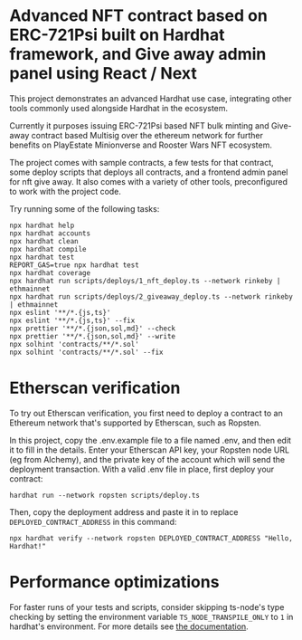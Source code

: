# Advanced NFT contract based on ERC-721Psi built on Hardhat framework, and Give away admin panel using React / Next

This project demonstrates an advanced Hardhat use case, integrating other tools commonly used alongside Hardhat in the ecosystem.

Currently it purposes issuing ERC-721Psi based NFT bulk minting and Give-away contract based Multisig over the ethereum network for further benefits on PlayEstate Minionverse and Rooster Wars NFT ecosystem.

The project comes with sample contracts, a few tests for that contract, some deploy scripts that deploys all contracts, and a frontend admin panel for nft give away. It also comes with a variety of other tools, preconfigured to work with the project code.

Try running some of the following tasks:

```shell
npx hardhat help
npx hardhat accounts
npx hardhat clean
npx hardhat compile
npx hardhat test
REPORT_GAS=true npx hardhat test
npx hardhat coverage
npx hardhat run scripts/deploys/1_nft_deploy.ts --network rinkeby | ethmainnet
npx hardhat run scripts/deploys/2_giveaway_deploy.ts --network rinkeby | ethmainnet
npx eslint '**/*.{js,ts}'
npx eslint '**/*.{js,ts}' --fix
npx prettier '**/*.{json,sol,md}' --check
npx prettier '**/*.{json,sol,md}' --write
npx solhint 'contracts/**/*.sol'
npx solhint 'contracts/**/*.sol' --fix
```

# Etherscan verification

To try out Etherscan verification, you first need to deploy a contract to an Ethereum network that's supported by Etherscan, such as Ropsten.

In this project, copy the .env.example file to a file named .env, and then edit it to fill in the details. Enter your Etherscan API key, your Ropsten node URL (eg from Alchemy), and the private key of the account which will send the deployment transaction. With a valid .env file in place, first deploy your contract:

```shell
hardhat run --network ropsten scripts/deploy.ts
```

Then, copy the deployment address and paste it in to replace `DEPLOYED_CONTRACT_ADDRESS` in this command:

```shell
npx hardhat verify --network ropsten DEPLOYED_CONTRACT_ADDRESS "Hello, Hardhat!"
```

# Performance optimizations

For faster runs of your tests and scripts, consider skipping ts-node's type checking by setting the environment variable `TS_NODE_TRANSPILE_ONLY` to `1` in hardhat's environment. For more details see [the documentation](https://hardhat.org/guides/typescript.html#performance-optimizations).
